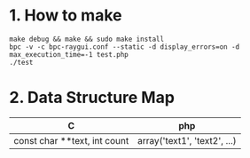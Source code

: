 # 1. How to make

```shell
make debug && make && sudo make install
bpc -v -c bpc-raygui.conf --static -d display_errors=on -d max_execution_time=-1 test.php
./test
```

# 2. Data Structure Map

| C                            | php                          |
| ---------------------------- | ---------------------------- |
| const char **text, int count | array('text1', 'text2', ...) |

